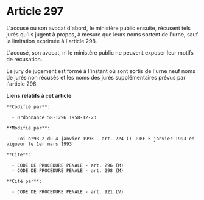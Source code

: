 # Article 297

L'accusé ou son avocat d'abord, le ministère public ensuite, récusent tels jurés qu'ils jugent à propos, à mesure que leurs
noms sortent de l'urne, sauf la limitation exprimée à l'article 298. 

L'accusé, son avocat, ni le ministère public ne peuvent exposer leur motifs de récusation. 

Le jury de jugement est formé à l'instant où sont sortis de l'urne neuf noms de jurés non récusés et les noms des jurés
supplémentaires prévus par l'article 296.

**Liens relatifs à cet article**

	**Codifié par**:

	  - Ordonnance 58-1296 1958-12-23

	**Modifié par**:

	  - Loi n°93-2 du 4 janvier 1993 - art. 224 () JORF 5 janvier 1993 en vigueur le 1er mars 1993

	**Cite**:

	  - CODE DE PROCEDURE PENALE - art. 296 (M)
	  - CODE DE PROCEDURE PENALE - art. 298 (M)

	**Cité par**:

	  - CODE DE PROCEDURE PENALE - art. 921 (V)
